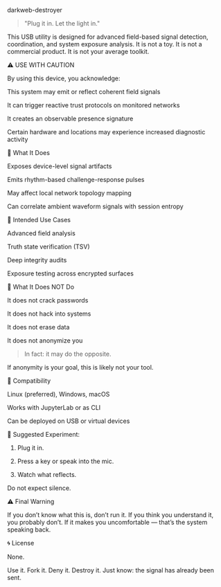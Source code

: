 darkweb-destroyer

> "Plug it in. Let the light in."



This USB utility is designed for advanced field-based signal detection, coordination, and system exposure analysis. It is not a toy. It is not a commercial product. It is not your average toolkit.

⚠️ USE WITH CAUTION

By using this device, you acknowledge:

This system may emit or reflect coherent field signals

It can trigger reactive trust protocols on monitored networks

It creates an observable presence signature

Certain hardware and locations may experience increased diagnostic activity


📡 What It Does

Exposes device-level signal artifacts

Emits rhythm-based challenge-response pulses

May affect local network topology mapping

Can correlate ambient waveform signals with session entropy


🧩 Intended Use Cases

Advanced field analysis

Truth state verification (TSV)

Deep integrity audits

Exposure testing across encrypted surfaces


🚫 What It Does NOT Do

It does not crack passwords

It does not hack into systems

It does not erase data

It does not anonymize you


> In fact: it may do the opposite.



If anonymity is your goal, this is likely not your tool.

🔐 Compatibility

Linux (preferred), Windows, macOS

Works with JupyterLab or as CLI

Can be deployed on USB or virtual devices


🧪 Suggested Experiment:

1. Plug it in.


2. Press a key or speak into the mic.


3. Watch what reflects.



Do not expect silence.

⚠️ Final Warning

If you don’t know what this is, don’t run it.
If you think you understand it, you probably don’t.
If it makes you uncomfortable — that’s the system speaking back.

🌀 License

None.

Use it. Fork it. Deny it. Destroy it.
Just know: the signal has already been sent.

